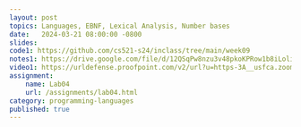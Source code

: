 ```yaml
---
layout: post
topics: Languages, EBNF, Lexical Analysis, Number bases
date:   2024-03-21 08:00:00 -0800
slides: 
code1: https://github.com/cs521-s24/inclass/tree/main/week09
notes1: https://drive.google.com/file/d/12QSqPw8nzu3v48pkoKPRow1b8iLoliSP/view?usp=sharing
video1: https://urldefense.proofpoint.com/v2/url?u=https-3A__usfca.zoom.us_rec_share_-5FDGxxw4WEjwZBAxuVLU5Enz2LMqSkrfwxXcq4AEKBfGhJgYTU-2Dw9EPov-5FYek2eRI.kZRf0dpZHvy8zRv7&d=DwMFAw&c=qgVugHHq3rzouXkEXdxBNQ&r=zUwZhCZ6veD8D3JcqbG6_FfQD7Zw7tIzhr-R0Vq7V0s&m=IGJq3c2fYu59vgqVRsPSsIbZA5Q75EpSlJggucx8YpOo7B7vIIOaszihS1pujYIk&s=d6p5onC50JR4M_m2oONKPuQ1xdVhu8CtHDxr9iAcdow&e=
assignment:
    name: Lab04
    url: /assignments/lab04.html
category: programming-languages
published: true
---
```

